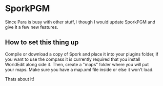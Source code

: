 SporkPGM
========

Since Para is busy with other stuff, I though I would update SporkPGM and give it a few new features. 


How to set this thing up
------------------------
Compile or download a copy of Spork and place it into your plugins folder, if you want to use the compass it is currently required that you install WorldEdit along side it. Then, create a "maps" folder where you will put your maps. Make sure you have a map.xml file inside
or else it won't load. 

Thats about it!






